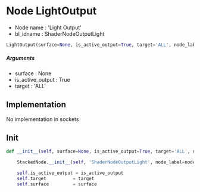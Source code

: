 # Node LightOutput

- Node name : 'Light Output'
- bl_idname : ShaderNodeOutputLight


``` python
LightOutput(surface=None, is_active_output=True, target='ALL', node_label=None, node_color=None)
```
##### Arguments

- surface : None
- is_active_output : True
- target : 'ALL'

## Implementation

No implementation in sockets

## Init

``` python
def __init__(self, surface=None, is_active_output=True, target='ALL', node_label=None, node_color=None):

    StackedNode.__init__(self, 'ShaderNodeOutputLight', node_label=node_label, node_color=node_color)

    self.is_active_output = is_active_output
    self.target          = target
    self.surface         = surface
```
